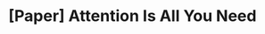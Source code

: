 
# [Paper] Attention Is All You Need


<!--stackedit_data:
eyJoaXN0b3J5IjpbMjY4MzM5NzczLDczMDk5ODExNl19
-->